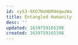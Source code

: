 ```yaml
---
id: vyS3-9XO7NoHbM4mqwzWa
title: Entangled Humanity
desc: ''
updated: 1639759165198
created: 1639759165198
---
```


